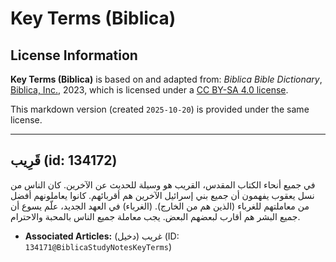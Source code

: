 # Key Terms (Biblica)

## License Information

**Key Terms (Biblica)** is based on and adapted from: _Biblica Bible Dictionary_, [Biblica, Inc.](https://www.biblica.com/), 2023, which is licensed under a [CC BY-SA 4.0 license](https://creativecommons.org/licenses/by-sa/4.0/legalcode.en).

This markdown version (created `2025-10-20`) is provided under the same license.



--------------------------------

## قَرِيب (id: 134172)

في جميع أنحاء الكتاب المقدس، القريب هو وسيلة للحديث عن الآخرين. كان الناس من نسل يعقوب يفهمون أن جميع بني إسرائيل الآخرين هم أقربائهم. كانوا يعاملونهم أفضل من معاملتهم للغرباء (الذين هم من الخارج). (الغرباء) في العهد الجديد، علّم يسوع أن جميع البشر هم أقارب لبعضهم البعض. يجب معاملة جميع الناس بالمحبة والاحترام.

* **Associated Articles:** غريب (دخيل) (ID: `134171@BiblicaStudyNotesKeyTerms`)

